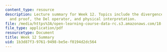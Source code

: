 ```yaml
---
content_type: resource
description: Lecture summary for Week 12. Topics include the divergence theorem, applications
  and proof, the Del operator, and physical interpretation.
file: /media/https%3A/open-learning-course-data-rc.s3.amazonaws.com/18-02-multivariable-calculus-fall-2007/1b3d87f397619498be5ef0194d2dc564_lec_week12.pdf
file_type: application/pdf
resourcetype: Document
title: Week 12 Summary
uid: 1b3d87f3-9761-9498-be5e-f0194d2dc564
---
```


